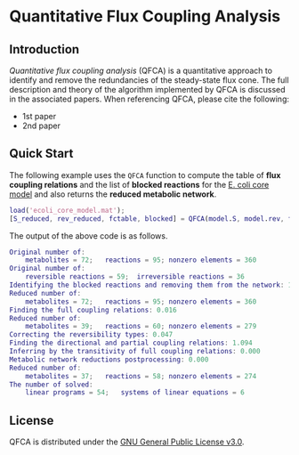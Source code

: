 Quantitative Flux Coupling Analysis
====

Introduction
----

*Quantitative flux coupling analysis* (QFCA) is a quantitative approach to identify and remove the redundancies of the steady-state flux cone. The full description and theory of the algorithm implemented by QFCA is discussed in the associated papers. When referencing QFCA, please cite the following:
- 1st paper
- 2nd paper

Quick Start
----

The following example uses the `QFCA` function to compute the table of **flux coupling relations** and the list of **blocked reactions** for the [E. coli core model](http://systemsbiology.ucsd.edu/Downloads/EcoliCore) and also returns the **reduced metabolic network**.
```matlab
load('ecoli_core_model.mat');
[S_reduced, rev_reduced, fctable, blocked] = QFCA(model.S, model.rev, true, 'linprog');
```
The output of the above code is as follows.
```matlab
Original number of:
	metabolites = 72;	reactions = 95;	nonzero elements = 360
Original number of:
	reversible reactions = 59;	irreversible reactions = 36
Identifying the blocked reactions and removing them from the network: 1.531
Reduced number of:
	metabolites = 72;	reactions = 95;	nonzero elements = 360
Finding the full coupling relations: 0.016
Reduced number of:
	metabolites = 39;	reactions = 60;	nonzero elements = 279
Correcting the reversibility types: 0.047
Finding the directional and partial coupling relations: 1.094
Inferring by the transitivity of full coupling relations: 0.000
Metabolic network reductions postprocessing: 0.000
Reduced number of:
	metabolites = 37;	reactions = 58;	nonzero elements = 274
The number of solved:
	linear programs = 54;	systems of linear equations = 6
```

License
----

QFCA is distributed under the [GNU General Public License v3.0](http://www.gnu.org/copyleft/gpl.html).